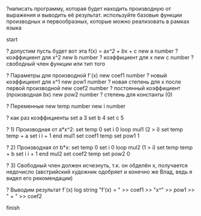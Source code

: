 ?написать программу, которая будет находить производную от выражения и выводить её результат. используйте базовые функции производных и первообразных, которые можно реализовать в рамках языка

start

? допустим пусть будет вот эта f(x) = a*x^2 + b*x + c
new a number        ? коэффициент для x^2
new b number        ? коэффициент для x
new c number        ? свободный член функции или тип того

? Параметры для производной f`(x)
new coef1 number    ? новый коэффициент для x^1
new pow1 number     ? новая степень для x после первой производной
new coef2 number    ? постоянный коэффициент (производная bx)
new pow2 number     ? степень для константы (0)

? Переменные
new temp number
new i number

? как раз коэффициенты 
set a 3
set b 4
set c 5

? 1) Производная от a*x^2:
set temp 0
set i 0
loop mul1 (2 > i)
    set temp temp + a
    set i i + 1
end mul1
set coef1 temp
set pow1 1

? 2) Производная от b*x:
set temp 0
set i 0
loop mul2 (1 > i)
    set temp temp + b
    set i i + 1
end mul2
set coef2 temp
set pow2 0

? 3) Свободный член должен исчезнуть, т.к. он обделён x, получается недочисло (австрийский художник одобряет и конечно же Влад, ведь я видел его рекомендации)

? Выводим результат f`(x)
log string "f'(x) = " >> coef1 >> "x^" >> pow1 >> " + " >> coef2

finish
